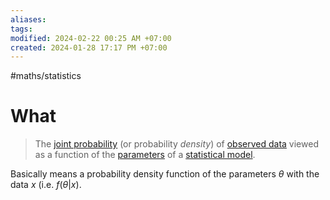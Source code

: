 ```yaml
---
aliases: 
tags: 
modified: 2024-02-22 00:25 AM +07:00
created: 2024-01-28 17:17 PM +07:00
---
```

#maths/statistics 

# What
> The [joint probability](https://en.wikipedia.org/wiki/Joint_probability_distribution "Joint probability distribution") (or probability _density_) of [observed data](https://en.wikipedia.org/wiki/Sample_(statistics) "Sample (statistics)") viewed as a function of the [parameters](https://en.wikipedia.org/wiki/Statistical_parameter "Statistical parameter") of a [statistical model](https://en.wikipedia.org/wiki/Statistical_model "Statistical model").

Basically means a probability density function of the parameters $\theta$ with the data $x$ (i.e. $f(\theta | x)$.